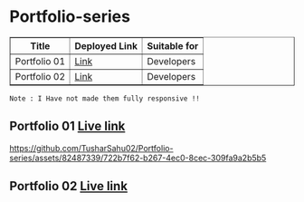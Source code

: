 # Portfolio-series

<table border="1">
  <thead>
    <tr>
      <th>Title</th>
      <th>Deployed Link</th>
      <th>Suitable for</th>
    </tr>
  </thead>
  <tbody>
    <tr>
      <td>Portfolio 01</td>
      <td> <a href="https://portfolio-series-p1.vercel.app/">Link</a> </td>
      <td>Developers</td>
    </tr>
    <tr>
      <td>Portfolio 02</td>
      <td> <a href="https://portfolio-series-p2.vercel.app/">Link</a> </td>
       <td>Developers</td>
    </tr>
   
  </tbody>
</table>


``
Note : I Have not made them fully responsive !!
``


## Portfolio 01 [Live link](https://portfolio-series-p1.vercel.app/)

https://github.com/TusharSahu02/Portfolio-series/assets/82487339/722b7f62-b267-4ec0-8cec-309fa9a2b5b5

## Portfolio 02 [Live link](https://portfolio-series-p2.vercel.app/)

